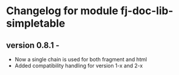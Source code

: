 # Changelog for module fj-doc-lib-simpletable

## version 0.8.1 - 
* Now a single chain is used for both fragment and html
* Added compatibility handling for version 1-x and 2-x
